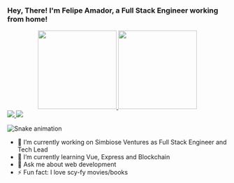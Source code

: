 ### Hey, There! I'm Felipe Amador, a Full Stack Engineer working from home!
<div align="center">
  <a href="https://github.com/rafaballerini">
  <img height="180em" src="https://github-readme-stats.vercel.app/api?username=felipe-dna&show_icons=true&theme=radical&include_all_commits=true&count_private=true"/>
  <img height="180em" src="https://github-readme-stats.vercel.app/api/top-langs/?username=felipe-dna&layout=compact&langs_count=7&theme=radical"/>
</div> 
<a href="https://www.linkedin.com/in/felipe-dna/" target="_blank">
  <img src="https://img.shields.io/badge/-LinkedIn-%230077B5?style=for-the-badge&logo=linkedin&logoColor=white" target="_blank">
</a>
  
<a href = "mailto:felipedavidamador@gmail.com">
  <img src="https://img.shields.io/badge/-Gmail-%23333?style=for-the-badge&logo=gmail&logoColor=white" target="_blank">
</a>
   
![Snake animation](https://github.com/felipe-dna/felipe-dna/blob/img/github-contribution.svg)

- 🔭 I’m currently working on Simbiose Ventures as Full Stack Engineer and Tech Lead
- 🌱 I’m currently learning Vue, Express and Blockchain
- 💬 Ask me about web development
- ⚡ Fun fact: I love scy-fy movies/books
